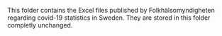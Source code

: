 This folder contains the Excel files published by Folkhälsomyndigheten regarding covid-19 statistics in Sweden. They are stored in this folder completly unchanged.
